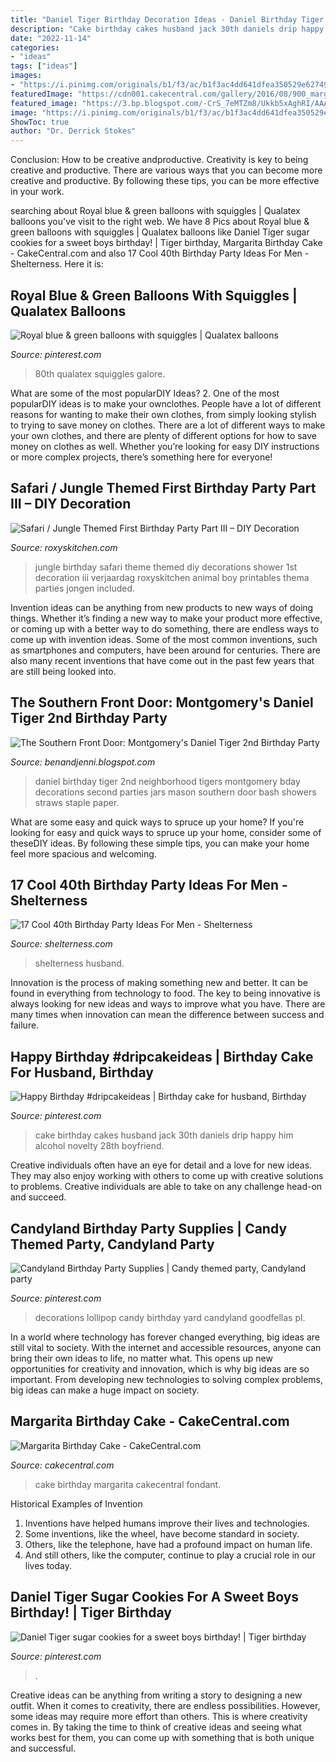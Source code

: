 ```yaml
---
title: "Daniel Tiger Birthday Decoration Ideas - Daniel Birthday Tiger 2nd Neighborhood Tigers Montgomery Bday Decorations Second Parties Jars Mason Southern Door Bash Showers Straws Staple Paper"
description: "Cake birthday cakes husband jack 30th daniels drip happy him alcohol novelty 28th boyfriend"
date: "2022-11-14"
categories:
- "ideas"
tags: ["ideas"]
images:
- "https://i.pinimg.com/originals/b1/f3/ac/b1f3ac4dd641dfea350529e6274921bc.jpg"
featuredImage: "https://cdn001.cakecentral.com/gallery/2016/08/900_margarita-birthday-cake-953737W9sX6.jpg"
featured_image: "https://3.bp.blogspot.com/-CrS_7eMTZm8/Ukkb5xAghRI/AAAAAAAAAwI/bTZOnOeFm9I/s1600/IMG_7707.jpg"
image: "https://i.pinimg.com/originals/b1/f3/ac/b1f3ac4dd641dfea350529e6274921bc.jpg"
ShowToc: true
author: "Dr. Derrick Stokes"
---
```



Conclusion: How to be creative andproductive.
Creativity is key to being creative and productive. There are various ways that you can become more creative and productive. By following these tips, you can be more effective in your work.

	

		
searching about Royal blue &amp; green balloons with squiggles | Qualatex balloons you've visit to the right web. We have 8 Pics about Royal blue &amp; green balloons with squiggles | Qualatex balloons like Daniel Tiger sugar cookies for a sweet boys birthday! | Tiger birthday, Margarita Birthday Cake - CakeCentral.com and also 17 Cool 40th Birthday Party Ideas For Men - Shelterness. Here it is:
		
    
## Royal Blue &amp; Green Balloons With Squiggles | Qualatex Balloons

<img loading=lazy src="https://i.pinimg.com/originals/4c/a9/a7/4ca9a72f852d9438077a1d8562725514.jpg" onerror="this.onerror=null;this.src='https://tse4.mm.bing.net/th?id=OIP.NffCESYS06MiApBC3sNgugHaJ4&amp;pid=15.1';" alt="Royal blue &amp; green balloons with squiggles | Qualatex balloons">

_Source: pinterest.com_

>80th qualatex squiggles galore. 

	

What are some of the most popularDIY Ideas?
2. One of the most popularDIY ideas is to make your ownclothes. People have a lot of different reasons for wanting to make their own clothes, from simply looking stylish to trying to save money on clothes. There are a lot of different ways to make your own clothes, and there are plenty of different options for how to save money on clothes as well. Whether you’re looking for easy DIY instructions or more complex projects, there’s something here for everyone!

    
## Safari / Jungle Themed First Birthday Party Part III – DIY Decoration

<img loading=lazy src="http://www.roxyskitchen.com/wp-content/uploads/2014/08/Safari-Jungle-Animals-1st-Birthday-Party-23.jpg" onerror="this.onerror=null;this.src='https://tse3.mm.bing.net/th?id=OIP.k_dtmT4TM0uCWcOX1FgtEAHaLH&amp;pid=15.1';" alt="Safari / Jungle Themed First Birthday Party Part III – DIY Decoration">

_Source: roxyskitchen.com_

>jungle birthday safari theme themed diy decorations shower 1st decoration iii verjaardag roxyskitchen animal boy printables thema parties jongen included. 

	

Invention ideas can be anything from new products to new ways of doing things. Whether it’s finding a new way to make your product more effective, or coming up with a better way to do something, there are endless ways to come up with invention ideas. Some of the most common inventions, such as smartphones and computers, have been around for centuries. There are also many recent inventions that have come out in the past few years that are still being looked into.

    
## The Southern Front Door: Montgomery&#039;s Daniel Tiger 2nd Birthday Party

<img loading=lazy src="https://3.bp.blogspot.com/-CrS_7eMTZm8/Ukkb5xAghRI/AAAAAAAAAwI/bTZOnOeFm9I/s1600/IMG_7707.jpg" onerror="this.onerror=null;this.src='https://tse1.mm.bing.net/th?id=OIP.izyRBSjdZASIZ_cMu4jaSQHaJ4&amp;pid=15.1';" alt="The Southern Front Door: Montgomery&#039;s Daniel Tiger 2nd Birthday Party">

_Source: benandjenni.blogspot.com_

>daniel birthday tiger 2nd neighborhood tigers montgomery bday decorations second parties jars mason southern door bash showers straws staple paper. 

	

What are some easy and quick ways to spruce up your home?
If you're looking for easy and quick ways to spruce up your home, consider some of theseDIY ideas. By following these simple tips, you can make your home feel more spacious and welcoming.

    
## 17 Cool 40th Birthday Party Ideas For Men - Shelterness

<img loading=lazy src="https://i.shelterness.com/2017/02/02-40th-birthday-party-beer-themed-table.jpg" onerror="this.onerror=null;this.src='https://tse3.mm.bing.net/th?id=OIP.lELP4MgNSXNbESyFSK_-fwHaE8&amp;pid=15.1';" alt="17 Cool 40th Birthday Party Ideas For Men - Shelterness">

_Source: shelterness.com_

>shelterness husband. 

	

Innovation is the process of making something new and better. It can be found in everything from technology to food. The key to being innovative is always looking for new ideas and ways to improve what you have. There are many times when innovation can mean the difference between success and failure.

    
## Happy Birthday #dripcakeideas | Birthday Cake For Husband, Birthday

<img loading=lazy src="https://i.pinimg.com/736x/94/49/56/9449569c7828d289caa7dde4aa1eef61.jpg" onerror="this.onerror=null;this.src='https://tse1.mm.bing.net/th?id=OIP.uJ3QbHH3l3tuZCFO1qQkwgHaJQ&amp;pid=15.1';" alt="Happy Birthday #dripcakeideas | Birthday cake for husband, Birthday">

_Source: pinterest.com_

>cake birthday cakes husband jack 30th daniels drip happy him alcohol novelty 28th boyfriend. 

	

Creative individuals often have an eye for detail and a love for new ideas. They may also enjoy working with others to come up with creative solutions to problems. Creative individuals are able to take on any challenge head-on and succeed.

    
## Candyland Birthday Party Supplies | Candy Themed Party, Candyland Party

<img loading=lazy src="https://i.pinimg.com/736x/e6/98/b8/e698b86677fa62bc0ca53bcbdcb6a453--lollipop-decorations-birthday-party-decorations.jpg" onerror="this.onerror=null;this.src='https://tse1.mm.bing.net/th?id=OIP.JVWmvcnHmZxl25rEJk0fhwHaFj&amp;pid=15.1';" alt="Candyland Birthday Party Supplies | Candy themed party, Candyland party">

_Source: pinterest.com_

>decorations lollipop candy birthday yard candyland goodfellas pl. 

	

In a world where technology has forever changed everything, big ideas are still vital to society. With the internet and accessible resources, anyone can bring their own ideas to life, no matter what. This opens up new opportunities for creativity and innovation, which is why big ideas are so important. From developing new technologies to solving complex problems, big ideas can make a huge impact on society.

    
## Margarita Birthday Cake - CakeCentral.com

<img loading=lazy src="https://cdn001.cakecentral.com/gallery/2016/08/900_margarita-birthday-cake-953737W9sX6.jpg" onerror="this.onerror=null;this.src='https://tse4.mm.bing.net/th?id=OIP.SjJDSzcH7YBtfh2y1ogJOwHaJ0&amp;pid=15.1';" alt="Margarita Birthday Cake - CakeCentral.com">

_Source: cakecentral.com_

>cake birthday margarita cakecentral fondant. 

	

Historical Examples of Invention
1. Inventions have helped humans improve their lives and technologies. 
2. Some inventions, like the wheel, have become standard in society. 
3. Others, like the telephone, have had a profound impact on human life. 
4. And still others, like the computer, continue to play a crucial role in our lives today.

    
## Daniel Tiger Sugar Cookies For A Sweet Boys Birthday! | Tiger Birthday

<img loading=lazy src="https://i.pinimg.com/originals/b1/f3/ac/b1f3ac4dd641dfea350529e6274921bc.jpg" onerror="this.onerror=null;this.src='https://tse4.mm.bing.net/th?id=OIP.0FBsUnf0_vARQyoXY-wWYgHaJ4&amp;pid=15.1';" alt="Daniel Tiger sugar cookies for a sweet boys birthday! | Tiger birthday">

_Source: pinterest.com_

>. 

	

Creative ideas can be anything from writing a story to designing a new outfit. When it comes to creativity, there are endless possibilities. However, some ideas may require more effort than others. This is where creativity comes in. By taking the time to think of creative ideas and seeing what works best for them, you can come up with something that is both unique and successful.

